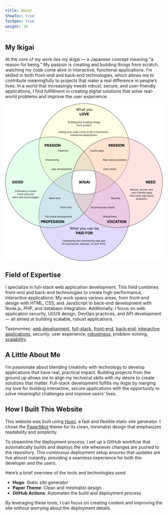```yaml
---
title: About
ShowToc: true
TocOpen: true
weight: 10
---
```


## My Ikigai

At the core of my work lies my ikigai — a Japanese concept meaning "a reason for being." My passion is creating and building things from scratch, watching my code come alive in interactive, functional applications. I’m skilled in both front-end and back-end technologies, which allows me to contribute meaningfully to projects that make a real difference in people’s lives. In a world that increasingly needs robust, secure, and user-friendly applications, I find fulfillment in creating digital solutions that solve real-world problems and improve the user experience.

![Ikigai](ikigai-2.svg#center)

## Field of Expertise

I specialize in full-stack web application development. This field combines front-end and back-end technologies to create high-performance, interactive applications. My work spans various areas, from front-end design with HTML, CSS, and JavaScript to back-end development with Node.js, PHP, and database integration. Additionally, I focus on web application security, UI/UX design, DevOps practices, and API development — all aimed at building scalable, robust applications.

Taxonomies: [web development](../tags/web-development), [full-stack](../tags/full-stack), [front-end](../tags/front-end), [back-end](../tags/back-end), [interactive applications](../tags/interactive-applications), security, user experience, [robustness](../tags/robustness), problem-solving, [scalability](../tags/scalability).

## A Little About Me

I’m passionate about blending creativity with technology to develop applications that have real, practical impact. Building projects from the ground up allows me to align my technical skills with my desire to create solutions that matter. Full-stack development fulfills my ikigai by merging my love for building interactive, secure applications with the opportunity to solve meaningful challenges and improve users' lives.

## How I Built This Website

This website was built using [Hugo](https://gohugo.io/), a fast and flexible static site generator. I chose the [PaperMod](https://github.com/adityatelange/hugo-PaperMod) theme for its clean, minimalist design that emphasizes readability and simplicity.

To streamline the deployment process, I set up a GitHub workflow that automatically builds and deploys the site whenever changes are pushed to the repository. This continuous deployment setup ensures that updates are live almost instantly, providing a seamless experience for both the developer and the users.

Here’s a brief overview of the tools and technologies used:

-   **Hugo**: Static site generator
-   **Paper Theme**: Clean and minimalist design
-   **GitHub Actions**: Automates the build and deployment process

By leveraging these tools, I can focus on creating content and improving the site without worrying about the deployment details.
